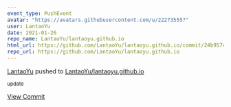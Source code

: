 ```yaml
---
event_type: PushEvent
avatar: "https://avatars.githubusercontent.com/u/22273555?"
user: LantaoYu
date: 2021-01-26
repo_name: LantaoYu/lantaoyu.github.io
html_url: https://github.com/LantaoYu/lantaoyu.github.io/commit/24b957c394e1557a60c2e337a98bfa08191a7470
repo_url: https://github.com/LantaoYu/lantaoyu.github.io
---
```


<a href='https://github.com/LantaoYu' target='_blank'>LantaoYu</a> pushed to <a href='https://github.com/LantaoYu/lantaoyu.github.io' target='_blank'>LantaoYu/lantaoyu.github.io</a>

<small>update</small>

<a href='https://github.com/LantaoYu/lantaoyu.github.io/commit/24b957c394e1557a60c2e337a98bfa08191a7470' target='_blank'>View Commit</a>